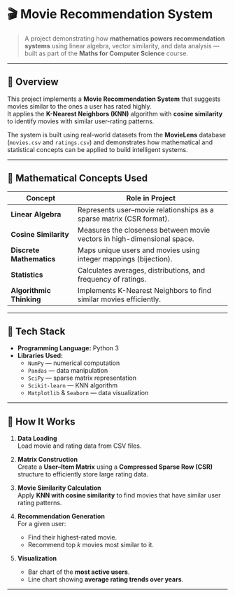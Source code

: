 # 🎬 Movie Recommendation System

> A project demonstrating how **mathematics powers recommendation systems** using linear algebra, vector similarity, and data analysis — built as part of the **Maths for Computer Science** course.

---

## 🧠 Overview

This project implements a **Movie Recommendation System** that suggests movies similar to the ones a user has rated highly.  
It applies the **K-Nearest Neighbors (KNN)** algorithm with **cosine similarity** to identify movies with similar user-rating patterns.

The system is built using real-world datasets from the **MovieLens** database (`movies.csv` and `ratings.csv`) and demonstrates how mathematical and statistical concepts can be applied to build intelligent systems.

---

## 🧮 Mathematical Concepts Used

| Concept | Role in Project |
|----------|----------------|
| **Linear Algebra** | Represents user–movie relationships as a sparse matrix (CSR format). |
| **Cosine Similarity** | Measures the closeness between movie vectors in high-dimensional space. |
| **Discrete Mathematics** | Maps unique users and movies using integer mappings (bijection). |
| **Statistics** | Calculates averages, distributions, and frequency of ratings. |
| **Algorithmic Thinking** | Implements K-Nearest Neighbors to find similar movies efficiently. |

---

## 🧰 Tech Stack

- **Programming Language:** Python 3  
- **Libraries Used:**
  - `NumPy` — numerical computation  
  - `Pandas` — data manipulation  
  - `SciPy` — sparse matrix representation  
  - `Scikit-learn` — KNN algorithm  
  - `Matplotlib` & `Seaborn` — data visualization

---

## 🚀 How It Works

1. **Data Loading**  
   Load movie and rating data from CSV files.

2. **Matrix Construction**  
   Create a **User–Item Matrix** using a **Compressed Sparse Row (CSR)** structure to efficiently store large rating data.

3. **Movie Similarity Calculation**  
   Apply **KNN with cosine similarity** to find movies that have similar user rating patterns.

4. **Recommendation Generation**  
   For a given user:
   - Find their highest-rated movie.
   - Recommend top *k* movies most similar to it.

5. **Visualization**  
   - Bar chart of the **most active users**.  
   - Line chart showing **average rating trends over years**.

---
